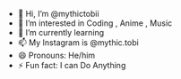 - 👋 Hi, I’m @mythictobii
- 👀 I’m interested in Coding , Anime , Music
- 🌱 I’m currently learning
- 📫 My Instagram is @mythic.tobi
- 😄 Pronouns: He/him
- ⚡ Fun fact: I can Do Anything
  

<!---
mythictobii/mythictobii is a ✨ special ✨ repository because its `README.md` (this file) appears on your GitHub profile.
You can click the Preview link to take a look at your changes.
--->
